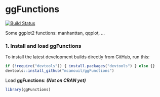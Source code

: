 ggFunctions
===========
[![Build Status](https://travis-ci.org/mcanouil/ggFunctions.svg?branch=master)](https://travis-ci.org/mcanouil/ggFunctions)

Some ggplot2 functions: manhanttan, qqplot, ...

### 1. Install and load ggFunctions
To install the latest development builds directly from GitHub, run this:
```r
if (!require("devtools")) { install.packages("devtools") } else {}
devtools::install_github("mcanouil/ggFunctions")
```
Load **ggFunctions**: ***(Not on CRAN yet)***
```r
library(ggFunctions)
```